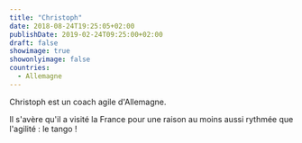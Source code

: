 ```yaml
---
title: "Christoph"
date: 2018-08-24T19:25:05+02:00
publishDate: 2019-02-24T09:25:00+02:00
draft: false
showimage: true
showonlyimage: false
countries:
  - Allemagne
---
```

Christoph est un coach agile d'Allemagne.
<!--more-->

Il s'avère qu'il a visité la France pour une raison au moins aussi rythmée que l'agilité : le tango !
